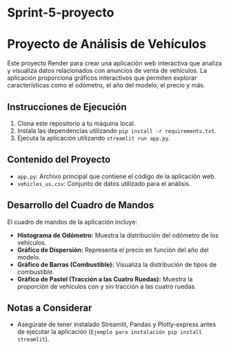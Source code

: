 # Sprint-5-proyecto

# Proyecto de Análisis de Vehículos

Este proyecto Render para crear una aplicación web interactiva que analiza y visualiza datos relacionados con anuncios de venta de vehículos. La aplicación proporciona gráficos interactivos que permiten explorar características como el odómetro, el año del modelo, el precio y más.

## Instrucciones de Ejecución

1. Clona este repositorio a tu máquina local.
2. Instala las dependencias utilizando `pip install -r requirements.txt`.
3. Ejecuta la aplicación utilizando `streamlit run app.py`.

## Contenido del Proyecto

- `app.py`: Archivo principal que contiene el código de la aplicación web.
- `vehicles_us.csv`: Conjunto de datos utilizado para el análisis.

## Desarrollo del Cuadro de Mandos

El cuadro de mandos de la aplicación incluye:

- **Histograma de Odómetro:**  Muestra la distribución del odómetro de los vehículos.
- **Gráfico de Dispersión:**  Representa el precio en función del año del modelo.
- **Gráfico de Barras (Combustible):**  Visualiza la distribución de tipos de combustible.
- **Gráfico de Pastel (Tracción a las Cuatro Ruedas):**  Muestra la proporción de vehículos con y sin tracción a las cuatro ruedas.


## Notas a Considerar

- Asegúrate de tener instalado Streamlit, Pandas y Plotly-express antes de ejecutar la aplicación (`Ejemplo para instalación pip install streamlit`).

